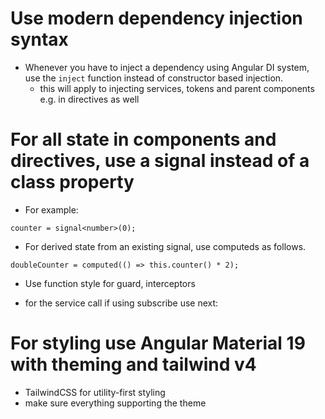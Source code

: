 # Use modern dependency injection syntax

- Whenever you have to inject a dependency using Angular DI system, use the `inject` function instead of constructor based injection.
   - this will apply to injecting services, tokens and parent components e.g. in directives as well



# For all state in components and directives, use a signal instead of a class property
- For example:

` counter = signal<number>(0); `

- For derived state from an existing signal, use computeds as follows.

` doubleCounter = computed(() => this.counter() * 2); `


- Use function style for guard, interceptors

- for the service call if using subscribe use  next: 

# For styling use Angular Material 19 with theming and tailwind v4 
 - TailwindCSS for utility-first styling
 - make sure everything supporting the theme
